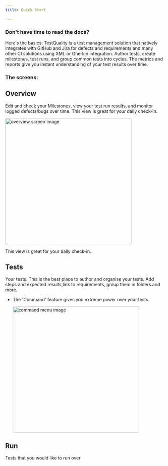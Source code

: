 ```yaml
---
title: Quick Start

---
```


### Don't have time to read the docs?

Here's the basics: TestQuality is a test management solution that natively integrates with GitHub and Jira for defects and requirements and many other CI solutions using XML or Gherkin integration. Author tests, create milestones, test runs, and group common tests into cycles. The metrics and reports give you instant understanding of  your test results over time.


### The screens:
## Overview 
Edit and check your Milestones, view your test run results, and monitor logged defects/bugs over time.
This view is great for your daily check-in.
  
<div class="img-with-text">
    <img src="\img\Screens\overview.png" alt="overview screen image" width="400"  class="center"/>
    <p>This view is great for your daily check-in.</p> 
</div>


## Tests 
Your tests. This is the best place to author and organise your tests. Add steps and expected results,link to requirements, group them in folders and more.
- The 'Command' feature gives you extreme power over your tests.
  
  <img src="\img\Screens\command.png" alt="command menu image" width="400"/>
  
## Run
Tests that you would like to run over
